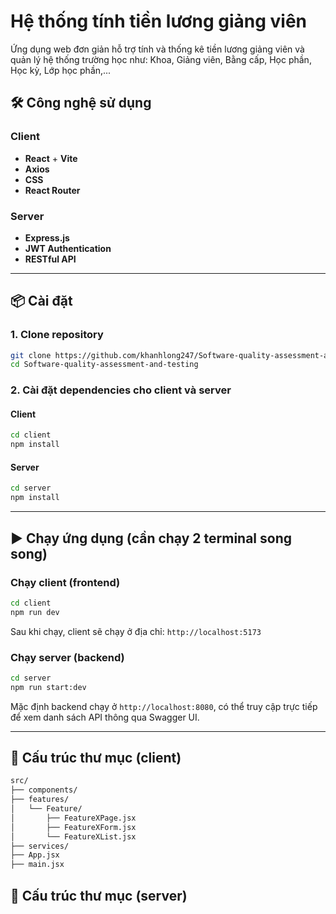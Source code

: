
# Hệ thống tính tiền lương giảng viên

Ứng dụng web đơn giản hỗ trợ tính và thống kê tiền lương giảng viên và quản lý hệ thống trường học như: Khoa, Giảng viên, Bằng cấp, Học phần, Học kỳ, Lớp học phần,...

## 🛠️ Công nghệ sử dụng

### Client
- **React** + **Vite**
- **Axios**
- **CSS**
- **React Router**

### Server
- **Express.js** 
- **JWT Authentication**
- **RESTful API**

---

## 📦 Cài đặt

### 1. Clone repository
```bash
git clone https://github.com/khanhlong247/Software-quality-assessment-and-testing.git
cd Software-quality-assessment-and-testing
````

### 2. Cài đặt dependencies cho client và server

#### Client

```bash
cd client
npm install
```

#### Server

```bash
cd server
npm install
```

---

## ▶️ Chạy ứng dụng (cần chạy 2 terminal song song)

### Chạy client (frontend)

```bash
cd client
npm run dev
```

Sau khi chạy, client sẽ chạy ở địa chỉ: `http://localhost:5173`

### Chạy server (backend)

```bash
cd server
npm run start:dev
```

Mặc định backend chạy ở `http://localhost:8080`, có thể truy cập trực tiếp để xem danh sách API thông qua Swagger UI.

---

## 📁 Cấu trúc thư mục (client)

```bash
src/
├── components/
├── features/
│   └── Feature/
│       ├── FeatureXPage.jsx
│       ├── FeatureXForm.jsx
│       └── FeatureXList.jsx
├── services/
├── App.jsx
├── main.jsx
```
## 📁 Cấu trúc thư mục (server)
